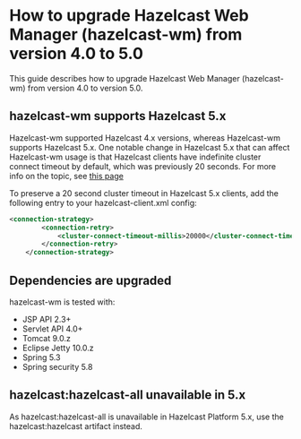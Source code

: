 # How to upgrade Hazelcast Web Manager (hazelcast-wm) from version 4.0 to 5.0

This guide describes how to upgrade Hazelcast Web Manager (hazelcast-wm) from version 4.0 to version 5.0.


## hazelcast-wm supports Hazelcast 5.x

Hazelcast-wm supported Hazelcast 4.x versions, whereas Hazelcast-wm supports Hazelcast 5.x. One notable change in Hazelcast 5.x 
that can affect Hazelcast-wm usage is that Hazelcast clients have indefinite cluster connect timeout by default,
which was previously 20 seconds. For more info on the topic, see
[this page](https://docs.hazelcast.com/hazelcast/5.4/clients/java#configuring-client-connection-retry)

To preserve a 20 second cluster timeout in Hazelcast 5.x clients, add the following entry to your 
hazelcast-client.xml config:

```xml
<connection-strategy>
        <connection-retry>
            <cluster-connect-timeout-millis>20000</cluster-connect-timeout-millis>
        </connection-retry>
    </connection-strategy>
```

## Dependencies are upgraded

hazelcast-wm is tested with:

- JSP API 2.3+
- Servlet API 4.0+ 
- Tomcat 9.0.z
- Eclipse Jetty 10.0.z
- Spring 5.3
- Spring security 5.8

## hazelcast:hazelcast-all unavailable in 5.x

As hazelcast:hazelcast-all is unavailable in Hazelcast Platform 5.x, use the hazelcast:hazelcast artifact instead.
